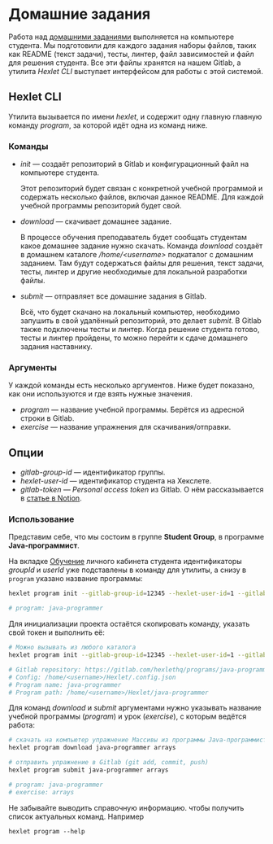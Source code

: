 # Домашние задания

Работа над [домашними заданиями](https://www.notion.so/hexlet/780f724542b14ecb883a6ebf8ea6e54e) выполняется на компьютере студента. Мы подготовили для каждого задания наборы файлов, таких как README (текст задачи), тесты, линтер, файл зависимостей и файл для решения студента. Все эти файлы хранятся на нашем Gitlab, а утилита *Hexlet CLI* выступает интерфейсом для работы с этой системой.

## Hexlet CLI

Утилита вызывается по имени *hexlet*, и содержит одну главную главную команду *program*, за которой идёт одна из команд ниже.

### Команды

* *init* — создаёт репозиторий в Gitlab и конфигурационный файл на компьютере студента.

    Этот репозиторий будет связан с конкретной учебной программой и содержать несколько файлов, включая данное README. Для каждой учебной программы репозиторий будет свой. 

* *download* — скачивает домашнее задание.

    В процессе обучения преподаватель будет сообщать студентам какое домашнее задание нужно скачать. Команда 
  *download* создаёт в домашнем каталоге */home/&lt;username&gt;* подкаталог с домашним заданием. Там будут содержаться файлы 
  для решения, текст задачи, тесты, линтер и другие необходимые для локальной разработки файлы.

* *submit* — отправляет все домашние задания в Gitlab.

    Всё, что будет скачано на локальный компьютер, необходимо запушить в свой удалённый репозиторий, это делает 
  *submit*. В Gitlab также подключены тесты и линтер. Когда решение студента готово, тесты и линтер пройдены, то 
  можно перейти к сдаче домашнего задания наставнику.

### Аргументы

У каждой команды есть несколько аргументов. Ниже будет показано, как они используются и где взять нужные значения.

* *program* — название учебной программы. Берётся из адресной строки в Gitlab.
* *exercise* — название упражнения для скачивания/отправки.

## Опции

* *gitlab-group-id* — идентификатор группы.
* *hexlet-user-id* — идентификатор студента на Хекслете.
* *gitlab-token* — *Personal access token* из Gitlab. О нём рассказывается в [статье в Notion](https://www.notion.so/hexlet/780f724542b14ecb883a6ebf8ea6e54e).

### Использование

Представим себе, что мы состоим в группе **Student Group**, в программе **Java-программист**.

На вкладке [Обучение](https://ru.hexlet.io/my/learning) личного кабинета студента идентификаторы *groupId* и *userId* уже подставлены в команду для утилиты, а снизу в `program` указано название программы:

```sh
hexlet program init --gitlab-group-id=12345 --hexlet-user-id=1 --gitlab-token=<ваш токен GitLab>

# program: java-programmer
```

Для инициализации проекта остаётся скопировать команду, указать свой токен и выполнить её:

```sh
# Можно вызывать из любого каталога
hexlet program init --gitlab-group-id=12345 --hexlet-user-id=1 --gitlab-token=<ваш токен>

# Gitlab repository: https://gitlab.com/hexlethq/programs/java-programmer/hexlet-groups/student-group/1
# Config: /home/<username>/Hexlet/.config.json
# Program name: java-programmer
# Program path: /home/<username>/Hexlet/java-programmer
```

Для команд *download* и *submit* аргументами нужно указывать название учебной программы (*program*) и урок (*exercise*), с которым ведётся работа:

```sh
# скачать на компьютер упражнение Массивы из программы Java-программист
hexlet program download java-programmer arrays

# отправить упражнение в Gitlab (git add, commit, push)
hexlet program submit java-programmer arrays

# program: java-programmer
# exercise: arrays
```

Не забывайте выводить справочную информацию. чтобы получить список актуальных команд. Например
```shell
hexlet program --help
```
